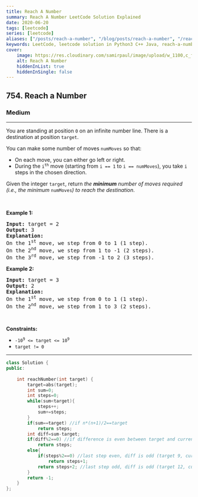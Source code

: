 ```yaml
---
title: Reach A Number
summary: Reach A Number LeetCode Solution Explained
date: 2020-06-20
tags: [leetcode]
series: [leetcode]
aliases: ["/posts/reach-a-number", "/blog/posts/reach-a-number", "/reach-a-number"]
keywords: LeetCode, leetcode solution in Python3 C++ Java, reach-a-number solution
cover:
    image: https://res.cloudinary.com/samirpaul/image/upload/w_1100,c_fit,co_rgb:FFFFFF,l_text:Arial_70_bold:Reach A Number/problem-solving.webp
    alt: Reach A Number
    hiddenInList: true
    hiddenInSingle: false
---
```



<h2>754. Reach a Number</h2><h3>Medium</h3><hr><div><p>You are standing at position <code>0</code> on an infinite number line. There is a destination at position <code>target</code>.</p>

<p>You can make some number of moves <code>numMoves</code> so that:</p>

<ul>
	<li>On each move, you can either go left or right.</li>
	<li>During the <code>i<sup>th</sup></code> move (starting from <code>i == 1</code> to <code>i == numMoves</code>), you take <code>i</code> steps in the chosen direction.</li>
</ul>

<p>Given the integer <code>target</code>, return <em>the <strong>minimum</strong> number of moves required (i.e., the minimum </em><code>numMoves</code><em>) to reach the destination</em>.</p>

<p>&nbsp;</p>
<p><strong>Example 1:</strong></p>

<pre><strong>Input:</strong> target = 2
<strong>Output:</strong> 3
<strong>Explanation:</strong>
On the 1<sup>st</sup> move, we step from 0 to 1 (1 step).
On the 2<sup>nd</sup> move, we step from 1 to -1 (2 steps).
On the 3<sup>rd</sup> move, we step from -1 to 2 (3 steps).
</pre>

<p><strong>Example 2:</strong></p>

<pre><strong>Input:</strong> target = 3
<strong>Output:</strong> 2
<strong>Explanation:</strong>
On the 1<sup>st</sup> move, we step from 0 to 1 (1 step).
On the 2<sup>nd</sup> move, we step from 1 to 3 (2 steps).
</pre>

<p>&nbsp;</p>
<p><strong>Constraints:</strong></p>

<ul>
	<li><code>-10<sup>9</sup> &lt;= target &lt;= 10<sup>9</sup></code></li>
	<li><code>target != 0</code></li>
</ul>
</div>

---




```cpp
class Solution {
public:
    
    int reachNumber(int target) {
        target=abs(target);
        int sum=0;
        int steps=0;
        while(sum<target){
            steps++;
            sum+=steps;
        }
        if(sum==target) //if n*(n+1)/2==target
            return steps;
        int diff=sum-target;
        if(diff%2==0) //if difference is even between target and current position, it can be a reverse step somewhere
            return steps;
        else{
            if(steps%2==0) //last step even, diff is odd (target 9, current 10) - next step difference even, can be a reverse step somewhere now  
                return steps+1;
            return steps+2; //last step odd, diff is odd (target 12, current 15) - after 2 steps difference even, can do a reverse step somewhere now 
        }
        return -1;
    }   
};
```

